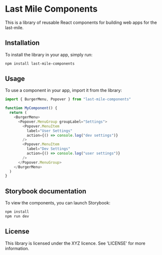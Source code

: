 # Last Mile Components

This is a library of reusable React components for building web apps for the last-mile.

## Installation

To install the library in your app, simply run:

```bash
npm install last-mile-components
```

## Usage

To use a component in your app, import it from the library:

```typescript
import { BurgerMenu, Popover } from "last-mile-components"

function MyComponent() {
  return (
    <BurgerMenu>
      <Popover.MenuGroup groupLabel="Settings">
        <Popover.MenuItem
          label="User Settings"
          action={() => console.log("dev settings")}
        />
        <Popover.MenuItem
          label="Dev Settings"
          action={() => console.log("user settings")}
        />
      </Popover.MenuGroup>
    </BurgerMenu>
  )
}
```

## Storybook documentation

To view the components, you can launch Storybook:

```bash
npm install
npm run dev
```

## License

This library is licensed under the XYZ licence. See 'LICENSE' for more information.
